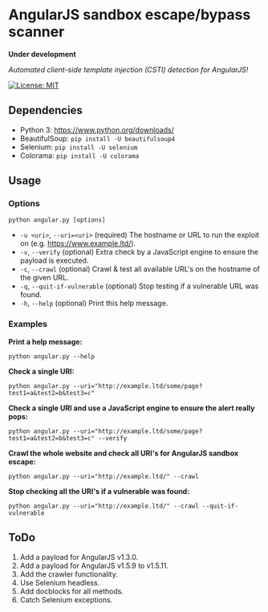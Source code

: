 # AngularJS sandbox escape/bypass scanner

**Under development**

*Automated client-side template injection (CSTI) detection for AngularJS!*

[![License: MIT](https://img.shields.io/badge/License-MIT-yellow.svg)](LICENSE.md)

## Dependencies
* Python 3: https://www.python.org/downloads/
* BeautifulSoup: `pip install -U beautifulsoup4`
* Selenium: `pip install -U selenium`
* Colorama: `pip install -U colorama`

## Usage

### Options
`python angular.py [options]`
* `-u <uri>`,      `--uri=<uri>`              (required)        The hostname or URL to run the exploit on (e.g. https://www.example.ltd/).
* `-v`,            `--verify`                 (optional)        Extra check by a JavaScript engine to ensure the payload is executed.
* `-c`,            `--crawl`                  (optional)        Crawl & test all available URL's on the hostname of the given URL.
* `-q`,            `--quit-if-vulnerable`     (optional)        Stop testing if a vulnerable URL was found.
* `-h`,            `--help`                   (optional)        Print this help message.

### Examples

**Print a help message:**

`python angular.py --help`

**Check a single URI:**

`python angular.py --uri="http://example.ltd/some/page?test1=a&test2=b&test3=c"`

**Check a single URI and use a JavaScript engine to ensure the alert really pops:**

`python angular.py --uri="http://example.ltd/some/page?test1=a&test2=b&test3=c" --verify`

**Crawl the whole website and check all URI's for AngularJS sandbox escape:**

`python angular.py --uri="http://example.ltd/" --crawl`

**Stop checking all the URI's if a vulnerable was found:**

`python angular.py --uri="http://example.ltd/" --crawl --quit-if-vulnerable`

## ToDo

1. Add a payload for AngularJS v1.3.0.
2. Add a payload for AngularJS v1.5.9 to v1.5.11.
3. Add the crawler functionality.
4. Use Selenium headless.
5. Add docblocks for all methods.
6. Catch Selenium exceptions.